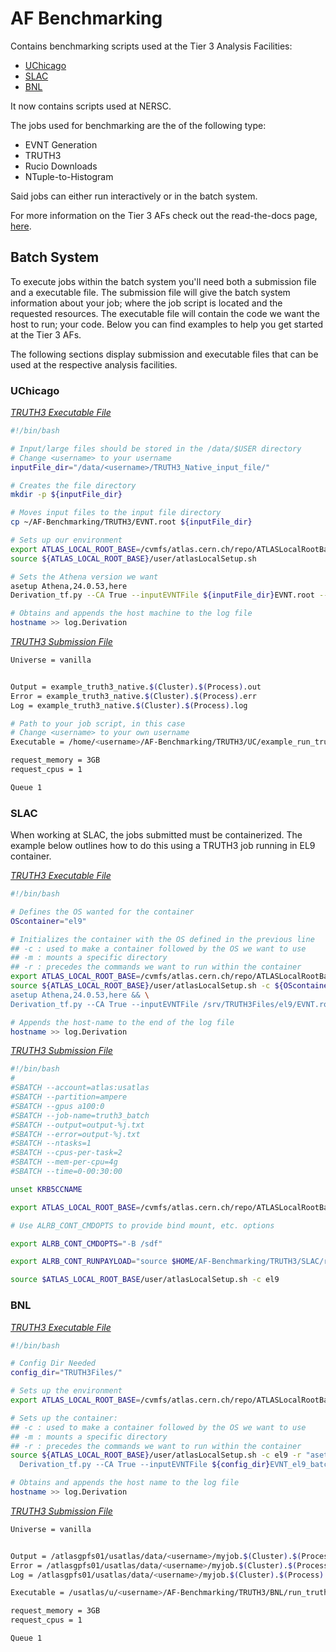 # AF Benchmarking

Contains benchmarking scripts used at the Tier 3 Analysis Facilities:
- [UChicago](https://github.com/usatlas/AF-Benchmarking?tab=readme-ov-file#uchicago)
- [SLAC](https://github.com/usatlas/AF-Benchmarking#slac)
- [BNL](https://github.com/usatlas/AF-Benchmarking#bnl)

It now contains scripts used at NERSC.

The jobs used for benchmarking are the of the following type:

- EVNT Generation
- TRUTH3
- Rucio Downloads
- NTuple-to-Histogram

Said jobs can either run interactively or in the batch system.

For more information on the Tier 3 AFs check out the read-the-docs page, [here](https://usatlas.readthedocs.io/projects/af-docs/en/latest/).

## Batch System
To execute jobs within the batch system you'll need both a submission file and a executable file. The submission file will give the batch system information about your job; where the job script is located and the requested resources. The executable file will contain the code we want the host to run; your code. Below you can find examples to help you get started at the Tier 3 AFs.

The following sections display submission and executable files that can be used at the respective analysis facilities.

### UChicago

[*TRUTH3 Executable File*](https://github.com/usatlas/AF-Benchmarking/blob/main/ExampleFiles/UC/example_truth3_executable.sh)
```bash
#!/bin/bash

# Input/large files should be stored in the /data/$USER directory
# Change <username> to your username
inputFile_dir="/data/<username>/TRUTH3_Native_input_file/"

# Creates the file directory
mkdir -p ${inputFile_dir}

# Moves input files to the input file directory
cp ~/AF-Benchmarking/TRUTH3/EVNT.root ${inputFile_dir}

# Sets up our environment
export ATLAS_LOCAL_ROOT_BASE=/cvmfs/atlas.cern.ch/repo/ATLASLocalRootBase
source ${ATLAS_LOCAL_ROOT_BASE}/user/atlasLocalSetup.sh

# Sets the Athena version we want
asetup Athena,24.0.53,here
Derivation_tf.py --CA True --inputEVNTFile ${inputFile_dir}EVNT.root --outputDAODFile=TRUTH3.root --formats TRUTH3

# Obtains and appends the host machine to the log file
hostname >> log.Derivation

```

[*TRUTH3 Submission File*](https://github.com/usatlas/AF-Benchmarking/blob/main/ExampleFiles/UC/example_truth3_submission.sub)
```bash
Universe = vanilla


Output = example_truth3_native.$(Cluster).$(Process).out
Error = example_truth3_native.$(Cluster).$(Process).err
Log = example_truth3_native.$(Cluster).$(Process).log

# Path to your job script, in this case 
# Change <username> to your own username
Executable = /home/<username>/AF-Benchmarking/TRUTH3/UC/example_run_truth3_native_batch.sh

request_memory = 3GB
request_cpus = 1

Queue 1
```

### SLAC

When working at SLAC, the jobs submitted must be containerized. The example below outlines how to do this using a TRUTH3 job running in EL9 container.

[*TRUTH3 Executable File*](https://github.com/usatlas/AF-Benchmarking/blob/main/ExampleFiles/SLAC/example_truth3_executable.sh)

```bash
#!/bin/bash

# Defines the OS wanted for the container
OScontainer="el9"

# Initializes the container with the OS defined in the previous line
## -c : used to make a container followed by the OS we want to use
## -m : mounts a specific directory
## -r : precedes the commands we want to run within the container
export ATLAS_LOCAL_ROOT_BASE=/cvmfs/atlas.cern.ch/repo/ATLASLocalRootBase
source ${ATLAS_LOCAL_ROOT_BASE}/user/atlasLocalSetup.sh -c ${OScontainer} -r "cp -r /home/$USER/TRUTH3Files/ . && \
asetup Athena,24.0.53,here && \
Derivation_tf.py --CA True --inputEVNTFile /srv/TRUTH3Files/el9/EVNT.root --outputDAODFile=TRUTH3.root --formats TRUTH3"

# Appends the host-name to the end of the log file
hostname >> log.Derivation
```
[*TRUTH3 Submission File*](https://github.com/usatlas/AF-Benchmarking/blob/main/ExampleFiles/SLAC/example_truth3_submission.sub)

```bash
#!/bin/bash
#
#SBATCH --account=atlas:usatlas
#SBATCH --partition=ampere
#SBATCH --gpus a100:0
#SBATCH --job-name=truth3_batch
#SBATCH --output=output-%j.txt
#SBATCH --error=output-%j.txt
#SBATCH --ntasks=1 
#SBATCH --cpus-per-task=2
#SBATCH --mem-per-cpu=4g
#SBATCH --time=0-00:30:00

unset KRB5CCNAME

export ATLAS_LOCAL_ROOT_BASE=/cvmfs/atlas.cern.ch/repo/ATLASLocalRootBase 

# Use ALRB_CONT_CMDOPTS to provide bind mount, etc. options 

export ALRB_CONT_CMDOPTS="-B /sdf"

export ALRB_CONT_RUNPAYLOAD="source $HOME/AF-Benchmarking/TRUTH3/SLAC/run_truth3_el9_container.sh"

source $ATLAS_LOCAL_ROOT_BASE/user/atlasLocalSetup.sh -c el9
```

### BNL

[*TRUTH3 Executable File*](https://github.com/usatlas/AF-Benchmarking/blob/main/ExampleFiles/BNL/example_truth3_executable.sh)

```bash
#!/bin/bash

# Config Dir Needed
config_dir="TRUTH3Files/"

# Sets up the environment
export ATLAS_LOCAL_ROOT_BASE=/cvmfs/atlas.cern.ch/repo/ATLASLocalRootBase

# Sets up the container:
## -c : used to make a container followed by the OS we want to use
## -m : mounts a specific directory
## -r : precedes the commands we want to run within the container
source ${ATLAS_LOCAL_ROOT_BASE}/user/atlasLocalSetup.sh -c el9 -r "asetup Athena,24.0.53,here && \
  Derivation_tf.py --CA True --inputEVNTFile ${config_dir}EVNT_el9_batch.root --outputDAODFile=TRUTH3.root --formats TRUTH3"

# Obtains and appends the host name to the log file
hostname >> log.Derivation
```

[*TRUTH3 Submission File*](https://github.com/usatlas/AF-Benchmarking/blob/main/ExampleFiles/BNL/example_truth3_submission.sub)

```bash
Universe = vanilla


Output = /atlasgpfs01/usatlas/data/<username>/myjob.$(Cluster).$(Process).out
Error = /atlasgpfs01/usatlas/data/<username>/myjob.$(Cluster).$(Process).err
Log = /atlasgpfs01/usatlas/data/<username>/myjob.$(Cluster).$(Process).log

Executable = /usatlas/u/<username>/AF-Benchmarking/TRUTH3/BNL/run_truth3_el9_batch.sh

request_memory = 3GB
request_cpus = 1

Queue 1
```

